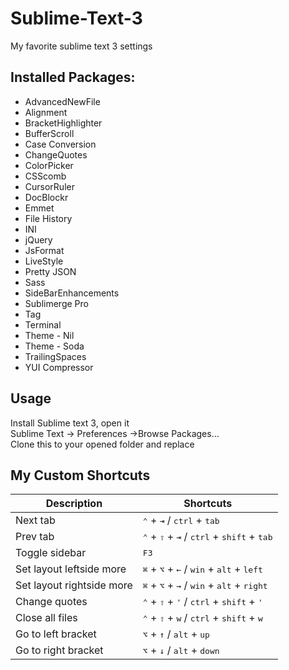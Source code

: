 Sublime-Text-3
==============

My favorite sublime text 3 settings

## Installed Packages:
- AdvancedNewFile
- Alignment
- BracketHighlighter
- BufferScroll
- Case Conversion
- ChangeQuotes
- ColorPicker
- CSScomb
- CursorRuler
- DocBlockr
- Emmet
- File History
- INI
- jQuery
- JsFormat
- LiveStyle
- Pretty JSON
- Sass
- SideBarEnhancements
- Sublimerge Pro
- Tag
- Terminal
- Theme - Nil
- Theme - Soda
- TrailingSpaces
- YUI Compressor

## Usage
Install Sublime text 3, open it  
Sublime Text -> Preferences ->Browse Packages...  
Clone this to your opened folder and replace

## My Custom Shortcuts
|Description|Shortcuts|
| ---|---|
|Next tab|<kbd>⌃</kbd> + <kbd>⇥</kbd>   /   <kbd>ctrl</kbd> + <kbd>tab</kbd>|
|Prev tab|<kbd>⌃</kbd> + <kbd>⇧</kbd> + <kbd>⇥</kbd>   /   <kbd>ctrl</kbd> + <kbd>shift</kbd> + <kbd>tab</kbd>|
|Toggle sidebar|<kbd>F3</kbd>|
|Set layout leftside more|<kbd>⌘</kbd> + <kbd>⌥</kbd> + <kbd>←</kbd>   /   <kbd>win</kbd> + <kbd>alt</kbd> + <kbd>left</kbd>|
|Set layout rightside more|<kbd>⌘</kbd> + <kbd>⌥</kbd> + <kbd>→</kbd>   /   <kbd>win</kbd> + <kbd>alt</kbd> + <kbd>right</kbd>|
|Change quotes|<kbd>⌃</kbd> + <kbd>⇧</kbd> + <kbd>'</kbd>   /   <kbd>ctrl</kbd> + <kbd>shift</kbd> + <kbd>'</kbd>|
|Close all files|<kbd>⌃</kbd> + <kbd>⇧</kbd> + <kbd>w</kbd>   /   <kbd>ctrl</kbd> + <kbd>shift</kbd> + <kbd>w</kbd>|
|Go to left bracket|<kbd>⌥</kbd> + <kbd>↑</kbd>   /   <kbd>alt</kbd> + <kbd>up</kbd>|
|Go to right bracket|<kbd>⌥</kbd> + <kbd>↓</kbd>   /   <kbd>alt</kbd> + <kbd>down</kbd>|
